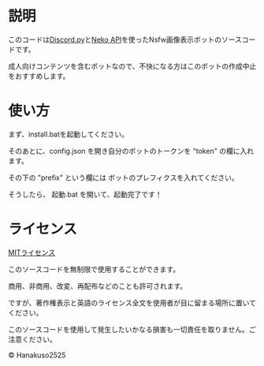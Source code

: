 # 説明

このコードは[Discord.py](https://github.com/Rapptz/discord.py)と[Neko API](https://nekobot.xyz/api)を使ったNsfw画像表示ボットのソースコードです。 
 
成人向けコンテンツを含むボットなので、不快になる方はこのボットの作成中止をおすすめします。  

# 使い方

まず、install.batを起動してください。

そのあとに、config.json を開き自分のボットのトークンを "token" の欄に入れます。

その下の "prefix" という欄には ボットのプレフィクスを入れてください。

そうしたら、 起動.bat を開いて、起動完了です！

# ライセンス

[MITライセンス](LICENCE)

このソースコードを無制限で使用することができます。  

商用、非商用、改変、再配布などのことも許可されます。  

ですが、著作権表示と英語のライセンス全文を使用者が目に留まる場所に置いてください。  

このソースコードを使用して発生したいかなる損害も一切責任を取りません。ご注意ください。  

© Hanakuso2525
